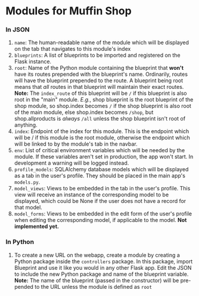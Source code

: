# Modules for Muffin Shop

### In JSON

1. `name`: The human-readable name of the module which will be displayed on the tab that navigates to this module's index
1. `blueprints`: A list of blueprints to be imported and registered on the Flask instance.
1. `root`: Name of the Python module containing the blueprint that **won't** have its routes prepended with the blueprint's name. Ordinarily, routes will have the blueprint prepended to the route. A blueprint being root means that _all_ routes in that blueprint will maintain their exact routes. **Note:** The `index_route` of this blueprint will be `/` if this blueprint is also root in the "main" module. _E.g._, shop blueprint is the root blueprint of the shop module, so shop.index becomes `/` if the shop blueprint is also root of the main module, else shop.index becomes `/shop`, but shop.allproducts is _always_ `/all` unless the shop blueprint isn't root of anything.
1. `index`: Endpoint of the index for this module. This is the endpoint which will be / if this module is the root module, otherwise the endpoint which will be linked to by the module's tab in the navbar.
1. `env`: List of critical environment variables which will be needed by the module. If these variables aren't set in production, the app won't start. In development a warning will be logged instead.
1. `profile_models`: SQLAlchemy database models which will be displayed as a tab in the user's profile. They should be placed in the main app's `models.py`.
1. `model_views`: Views to be embedded in the tab in the user's profile. This view will receive an instance of the corresponding model to be displayed, which could be None if the user does not have a record for that model.
1. `model_forms`: Views to be embedded in the edit form of the user's profile when editing the corresponding model, if applicable to the model. **Not implemented yet.**

### In Python

1. To create a new URL on the webapp, create a module by creating a Python package inside the `controllers` package. In this package, import Blueprint and use it like you would in any other Flask app. Edit the JSON to include the new Python package and name of the blueprint variable. **Note:** The name of the blueprint (passed in the constructor) will be pre-pended to the URL unless the module is defined as `root`
